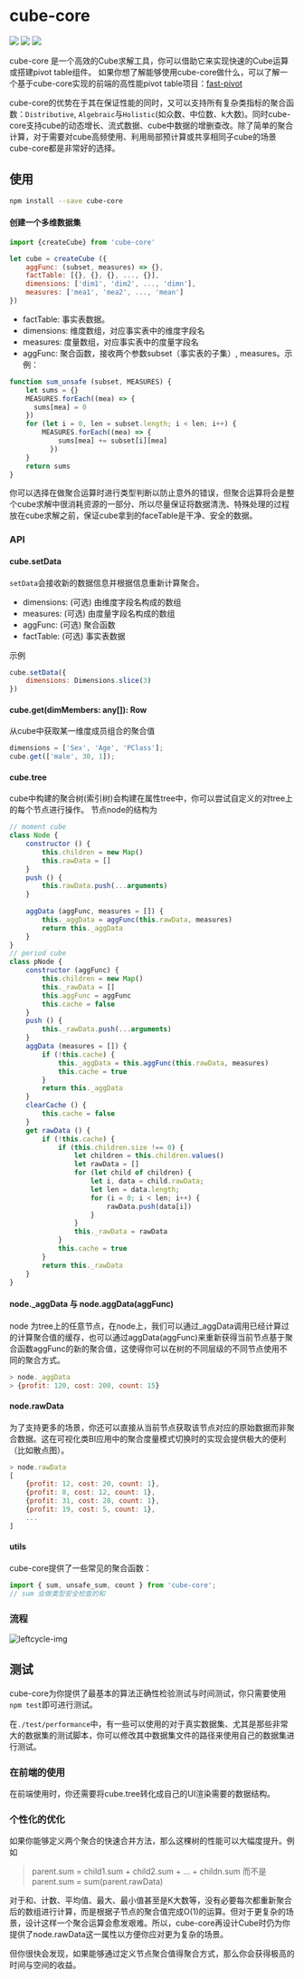 # cube-core
![](https://travis-ci.com/ObservedObserver/cube-core.svg?branch=master)
![](https://img.shields.io/github/license/ObservedObserver/cube-core)
![](https://img.shields.io/npm/v/cube-core)

cube-core 是一个高效的Cube求解工具，你可以借助它来实现快速的Cube运算或搭建pivot table组件。
如果你想了解能够使用cube-core做什么，可以了解一个基于cube-core实现的前端的高性能pivot table项目：[fast-pivot](https://github.com/ObservedObserver/fast-pivot)

cube-core的优势在于其在保证性能的同时，又可以支持所有复杂类指标的聚合函数：`Distributive`, `Algebraic`与`Holistic`(如众数、中位数、k大数)。同时cube-core支持cube的动态增长、流式数据、cube中数据的增删查改。除了简单的聚合计算，对于需要对cube高频使用、利用局部预计算或共享相同子cube的场景cube-core都是非常好的选择。

## 使用

```bash
npm install --save cube-core
```

####  创建一个多维数据集
```js
import {createCube} from 'cube-core'

let cube = createCube ({
    aggFunc: (subset, measures) => {},
    factTable: [{}, {}, {}, ..., {}],
    dimensions: ['dim1', 'dim2', ..., 'dimn'],
    measures: ['mea1', 'mea2', ..., 'mean']
})
```
+ factTable: 事实表数据。
+ dimensions: 维度数组，对应事实表中的维度字段名
+ measures: 度量数组，对应事实表中的度量字段名
+ aggFunc: 聚合函数，接收两个参数subset（事实表的子集）, measures。示例：
```js
function sum_unsafe (subset, MEASURES) {
    let sums = {}
    MEASURES.forEach((mea) => {
      sums[mea] = 0
    })
    for (let i = 0, len = subset.length; i < len; i++) {
        MEASURES.forEach((mea) => {
            sums[mea] += subset[i][mea]
          })
    }
    return sums
}
```

你可以选择在做聚合运算时进行类型判断以防止意外的错误，但聚合运算将会是整个cube求解中很消耗资源的一部分、所以尽量保证将数据清洗、特殊处理的过程放在cube求解之前，保证cube拿到的faceTable是干净、安全的数据。

### API

#### cube.setData
`setData`会接收新的数据信息并根据信息重新计算聚合。
+ dimensions: (可选) 由维度字段名构成的数组
+ measures: (可选) 由度量字段名构成的数组
+ aggFunc: (可选) 聚合函数
+ factTable: (可选) 事实表数据

示例
```js
cube.setData({
    dimensions: Dimensions.slice(3)
})
```

#### cube.get(dimMembers: any[]): Row
从cube中获取某一维度成员组合的聚合值
```js
dimensions = ['Sex', 'Age', 'PClass'];
cube.get(['male', 30, 1]);
```

#### cube.tree
cube中构建的聚合树(索引树)会构建在属性tree中，你可以尝试自定义的对tree上的每个节点进行操作。
节点node的结构为
```js
// moment cube
class Node {
    constructor () {
        this.children = new Map()
        this.rawData = []
    }
    push () {
        this.rawData.push(...arguments)
    }
    
    aggData (aggFunc, measures = []) {
        this._aggData = aggFunc(this.rawData, measures)
        return this._aggData
    }
}
// period cube
class pNode {
    constructor (aggFunc) {
        this.children = new Map()
        this._rawData = []
        this.aggFunc = aggFunc
        this.cache = false
    }
    push () {
        this._rawData.push(...arguments)
    }
    aggData (measures = []) {
        if (!this.cache) {
            this._aggData = this.aggFunc(this.rawData, measures)
            this.cache = true
        }
        return this._aggData
    }
    clearCache () {
        this.cache = false
    }
    get rawData () {
        if (!this.cache) {
            if (this.children.size !== 0) {
                let children = this.children.values()
                let rawData = []
                for (let child of children) {
                    let i, data = child.rawData;
                    let len = data.length;
                    for (i = 0; i < len; i++) {
                        rawData.push(data[i])
                    }
                }
                this._rawData = rawData
            }
            this.cache = true
        }
        return this._rawData
    }
}
```


#### node._aggData 与 node.aggData(aggFunc)
node 为tree上的任意节点，在node上，我们可以通过_aggData调用已经计算过的计算聚合值的缓存，也可以通过aggData(aggFunc)来重新获得当前节点基于聚合函数aggFunc的新的聚合值，这使得你可以在树的不同层级的不同节点使用不同的聚合方式。
```js
> node._aggData
> {profit: 120, cost: 200, count: 15}
```

#### node.rawData
为了支持更多的场景，你还可以直接从当前节点获取该节点对应的原始数据而非聚合数据。这在可视化类BI应用中的聚合度量模式切换时的实现会提供极大的便利（比如散点图）。
```js
> node.rawData
[
    {profit: 12, cost: 20, count: 1},
    {profit: 8, cost: 12, count: 1},
    {profit: 31, cost: 28, count: 1},
    {profit: 19, cost: 5, count: 1},
    ...
]
```

#### utils
cube-core提供了一些常见的聚合函数：
```js
import { sum, unsafe_sum, count } from 'cube-core';
// sum 会做类型安全检查的和
```

### 流程
![leftcycle-img](http://carrot.zone:8080/lifecycle-core-cube.png)

## 测试
cube-core为你提供了最基本的算法正确性检验测试与时间测试，你只需要使用`npm test`即可进行测试。

在`./test/performance`中，有一些可以使用的对于真实数据集、尤其是那些非常大的数据集的测试脚本，你可以修改其中数据集文件的路径来使用自己的数据集进行测试。

### 在前端的使用
在前端使用时，你还需要将cube.tree转化成自己的UI渲染需要的数据结构。

### 个性化的优化

如果你能够定义两个聚合的快速合并方法，那么这棵树的性能可以大幅度提升。例如
> parent.sum = child1.sum + child2.sum + ... + childn.sum
> 而不是 parent.sum = sum(parent.rawData)

对于和、计数、平均值、最大、最小值甚至是K大数等，没有必要每次都重新聚合后的数组进行计算，而是根据子节点的聚合值完成O(1)的运算。但对于更复杂的场景，设计这样一个聚合运算会愈发艰难。所以，cube-core再设计Cube时仍为你提供了node.rawData这一属性以方便你应对更为复杂的场景。

但你很快会发现，如果能够通过定义节点聚合值得聚合方式，那么你会获得极高的时间与空间的收益。
